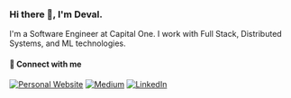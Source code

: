 ### Hi there 👋, I'm Deval.

I'm a Software Engineer at Capital One. I work with Full Stack, Distributed Systems, and ML technologies.

#### 🔗 Connect with me 
<a href="http://devalparikh.me/" target="_blank"><img alt="Personal Website" src="https://img.shields.io/badge/Personal%20Website-%2312100E.svg?&style=for-the-badge&logoColor=white" /></a>
<a href="https://medium.com/@devalpp" target="_blank"><img alt="Medium" src="https://img.shields.io/badge/medium-%2312100E.svg?&style=for-the-badge&logo=medium&logoColor=white" /></a>
<a href="https://www.linkedin.com/in/devalparikh1/" target="_blank"><img alt="LinkedIn" src="https://img.shields.io/badge/linkedin-%230077B5.svg?&style=for-the-badge&logo=linkedin&logoColor=white" /></a>

<!-- 
Links
- 👨🏻‍💻&nbsp; [devalparikh.me](http://devalparikh.me/)
- ✍🏼&nbsp; [medium.com/@devalpp](https://medium.com/@devalpp) -->

<!-- [![Deval's Top Languages](https://github-readme-stats.vercel.app/api/top-langs/?username=devalparikh&layout=compact&hide=makefile,objective-c,python,&langs_count=10)](https://devalparikh.me/)
 -->
<!--
**devalparikh/devalparikh** is a ✨ _special_ ✨ repository because its `README.md` (this file) appears on your GitHub profile.

Here are some ideas to get you started:

- 🔭 I’m currently working on ...
- 🌱 I’m currently learning ...
- 👯 I’m looking to collaborate on ...
- 🤔 I’m looking for help with ...
- 💬 Ask me about ...
- 📫 How to reach me: ...
- 😄 Pronouns: ...
- ⚡ Fun fact: ...
-->
